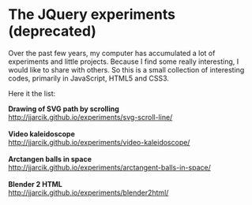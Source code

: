 # The JQuery experiments (deprecated)
Over the past few years, my computer has accumulated a lot of experiments and little projects. Because I find some really interesting, I would like to share with others. So this is a small collection of interesting codes, primarily in JavaScript, HTML5 and CSS3.

Here it the list:

<strong>Drawing of SVG path by scrolling</strong>
<br />
http://jjarcik.github.io/experiments/svg-scroll-line/
<br /><br />
<strong>Video kaleidoscope</strong>
<br />
http://jjarcik.github.io/experiments/video-kaleidoscope/
<br /><br />
<strong>Arctangen balls in space</strong>
<br />
http://jjarcik.github.io/experiments/arctangent-balls-in-space/
<br /><br />
<strong>Blender 2 HTML</strong>
<br />
http://jjarcik.github.io/experiments/blender2html/
